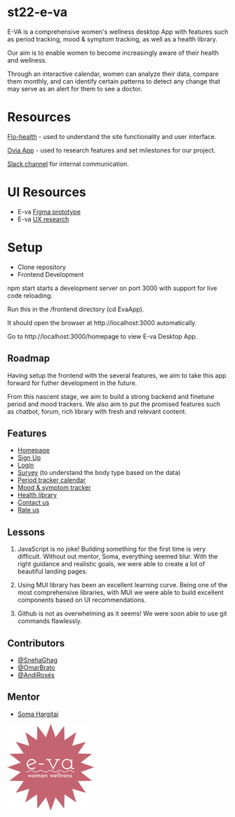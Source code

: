 # st22-e-va

E-VA is a comprehensive women's wellness desktop App with features such as period tracking, mood & symptom tracking, as well as a health library.

Our aim is to enable women to become increasingly aware of their health and wellness.

Through an interactive calendar, women can analyze their data, compare them monthly, and can identify certain patterns to detect any change that may serve as an alert for them to see a doctor.

# Resources

[Flo-health](https://flo.health/) - used to understand the site functionality and user interface.

[Ovia App](https://www.oviahealth.com/apps/) - used to research features and set milestones for our project.

[Slack channel](https://join.slack.com/share/enQtMzgxMjMwNjYwMDQyMi04NzYzYTE5MzUyNTNhMTBkMGVkZjdhOTkxMjYzZDA1ZmM5NDJmMDA2ZjFlYWYwMjRmNjdlNjMzMDFlMmZmOGRj) for internal communication.

# UI Resources

- E-va [Figma prototype](https://www.figma.com/proto/TiA9UZStj5QIaA6ljHyjVS/E-va-Desktop?page-id=0%3A1&node-[…]le-down&starting-point-node-id=127%3A7764&show-proto-sidebar=1)
- E-va [UX research](https://www.notion.so/UX-E-va-Research-c5c70cd409994edc87b2b8549d3b8a8e)

# Setup

- Clone repository
- Frontend Development

npm start starts a development server on port 3000 with support for live code reloading.

Run this in the /frontend directory (cd EvaApp).

It should open the browser at http://localhost:3000 automatically.

Go to http://localhost:3000/homepage to view E-va Desktop App.

## Roadmap

Having setup the frontend with the several features, we aim to take this app forward for futher development in the future.

From this nascent stage, we aim to build a strong backend and finetune period and mood trackers. We also aim to put the promised features such as chatbot, forum, rich library with fresh and relevant content.

## Features

- [Homepage](http://localhost:3000/homepage)
- [Sign Up](http://localhost:3000/signup)
- [Login](http://localhost:3000/login)
- [Survey](http://localhost:3000/survey) (to understand the body type based on the data)
- [Period tracker calendar](http://localhost:3000/periodtracker)
- [Mood & symptom tracker](http://localhost:3000/tracker)
- [Health library](http://localhost:3000/health)
- [Contact us](http://localhost:3000/contactus)
- [Rate us](http://localhost:3000/rateus)

## Lessons

1. JavaScript is no joke! Building something for the first time is very difficult. Without out mentor, Soma, everything seemed blur.
   With the right guidance and realistic goals, we were able to create a lot of beautiful landing pages.

2. Using MUI library has been an excellent learning curve. Being one of the most comprehensive libraries, with MUI we were able to build excellent components based on UI recommendations.

3. Github is not as overwhelming as it seems! We were soon able to use git commands flawlessly.

## Contributors

- [@SnehaGhag](https://github.com/SnehaGhag)
- [@OmarBrato](https://github.com/brato3)
- [@AndiRosés](https://github.com/andiroses)

## Mentor

- [Soma Hargitai](https://github.com/somahargitai)

![Logo](./EvaApp/src/Component/HealthImages/evalogo.png)

